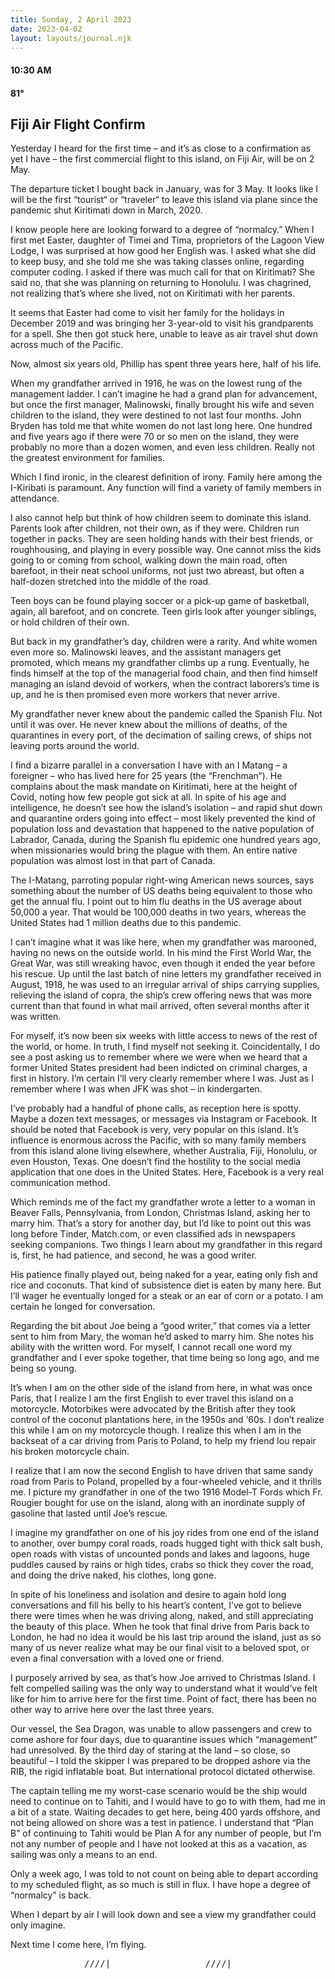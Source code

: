```yaml
---
title: Sunday, 2 April 2023
date: 2023-04-02
layout: layouts/journal.njk
---
```

#### 10:30 AM
#### 81°

## Fiji Air Flight Confirm

Yesterday I heard for the first time – and it’s as close to a confirmation as yet I have –  the first commercial flight to this island, on Fiji Air, will be on 2 May.

The departure ticket I bought back in January, was for 3 May. It looks like I will be the first “tourist“ or “traveler“ to leave this island via plane since the pandemic shut Kiritimati down in March, 2020.

I know people here are looking forward to a degree of “normalcy.” When I first met Easter, daughter of Timei and Tima, proprietors of the Lagoon View Lodge, I was surprised at how good her English was. I asked what she did to keep busy, and she told me she was taking classes online, regarding computer coding. I asked if there was much call for that on Kiritimati? She said no, that she was planning on returning to Honolulu. I was chagrined, not realizing that’s where she lived, not on Kiritimati with her parents.

It seems that Easter had come to visit her family for the holidays in December 2019 and was bringing her 3-year-old to visit his grandparents for a spell. She then got stuck here, unable to leave as air travel shut down across much of the Pacific.

Now, almost six years old, Phillip has spent three years here, half of his life.

When my grandfather arrived in 1916, he was on the lowest rung of the management ladder. I can’t imagine he had a grand plan for advancement, but once the first manager, Malinowski, finally brought his wife and seven children to the island, they were destined to not last four months. John Bryden has told me that white women do not last long here. One hundred and five years ago if there were 70 or so men on the island, they were probably no more than a dozen women, and even less children. Really not the greatest environment for families.

Which I find ironic, in the clearest definition of irony. Family here among the I-Kiribati is paramount. Any function will find a variety of family members in attendance.

I also cannot help but think of how children seem to dominate this island. Parents look after children, not their own, as if they were. Children run together in packs. They are seen holding hands with their best friends, or roughhousing, and playing in every possible way. One cannot miss the kids going to or coming from school, walking down the main road, often barefoot, in their neat school uniforms, not just two abreast, but often a half-dozen stretched into the middle of the road.

Teen boys can be found playing soccer or a pick-up game of basketball, again, all barefoot, and on concrete. Teen girls look after younger siblings, or hold children of their own.

But back in my grandfather’s day, children were a rarity. And white women even more so. Malinowski leaves, and the assistant managers get promoted, which means my grandfather climbs up a rung. Eventually, he finds himself at the top of the managerial food chain, and then find himself managing an island devoid of workers, when the contract laborers’s time is up, and he is then promised even more workers that never arrive.

My grandfather never knew about the pandemic called the Spanish Flu. Not until it was over. He never knew about the millions of deaths, of the quarantines in every port, of the decimation of sailing crews, of ships not leaving ports around the world.

I find a bizarre parallel in a conversation I have with an I Matang – a foreigner – who has lived here for 25 years (the “Frenchman”). He complains about the mask mandate on Kiritimati, here at the height of Covid, noting how few people got sick at all. In spite of his age and intelligence, he doesn’t see how the island’s isolation – and rapid shut down and quarantine orders going into effect – most likely prevented the kind of population loss and devastation that happened to the native population of Labrador, Canada, during the Spanish flu epidemic one hundred years ago, when missionaries would bring the plague with them. An entire native population was almost lost in that part of Canada.

The I-Matang, parroting popular right-wing American news sources, says something about the number of US deaths being equivalent to those who get the annual flu. I point out to him flu deaths in the US average about 50,000 a year. That would be 100,000 deaths in two years, whereas the United States had 1 million deaths due to this pandemic.

I can’t imagine what it was like here, when my grandfather was marooned, having no news on the outside world. In his mind the First World War, the Great War, was still wreaking havoc, even though it ended the year before his rescue. Up until the last batch of nine letters my grandfather received in August, 1918, he was used to an irregular arrival of ships carrying supplies, relieving the island of copra, the ship’s crew offering news that was more current than that found in what mail arrived, often several months after it was written.

For myself, it’s now been six weeks with little access to news of the rest of the world, or home. In truth, I find myself not seeking it. Coincidentally, I do see a post asking us to remember where we were when we heard that a former United States president had been indicted on criminal charges, a first in history. I’m certain I’ll very clearly remember where I was. Just as I remember where I was when JFK was shot  – in kindergarten.

I’ve probably had a handful of phone calls, as reception here is spotty. Maybe a dozen text messages, or messages via Instagram or Facebook. It should be noted that Facebook is very, very popular on this island. It’s influence is enormous across the Pacific, with so many family members from this island alone living elsewhere, whether Australia, Fiji, Honolulu, or even Houston, Texas. One doesn’t find the hostility to the social media application that one does in the United States. Here, Facebook is a very real communication method.

Which reminds me of the fact my grandfather wrote a letter to a woman in Beaver Falls, Pennsylvania, from London, Christmas Island, asking her to marry him. That’s a story for another day, but I’d like to point out this was long before Tinder, Match.com, or even classified ads in newspapers seeking companions. Two things I learn about my grandfather in this regard is, first, he had patience, and second, he was a good writer.

His patience finally played out, being naked for a year, eating only fish and rice and coconuts. That kind of subsistence diet is eaten by many here. But I’ll wager he eventually longed for a steak or an ear of corn or a potato. I am certain he longed for conversation.

Regarding the bit about Joe being a “good writer,” that comes via a letter sent to him from Mary, the woman he’d asked to marry him. She notes his ability with the written word. For myself, I cannot recall one word my grandfather and I ever spoke together, that time being so long ago, and me being so young.

It’s when I am on the other side of the island from here, in what was once Paris, that I realize I am the first English to ever travel this island on a motorcycle. Motorbikes were advocated by the British after they took control of the coconut plantations here, in the 1950s and ‘60s. I don’t realize this while I am on my motorcycle though. I realize this when I am in the backseat of a car driving from Paris to Poland, to help my friend Iou repair his broken motorcycle chain.

I realize that I am now the second English to have driven that same sandy road from Paris to Poland, propelled by a four-wheeled vehicle, and it thrills me. I picture my grandfather in one of the two 1916 Model-T Fords which Fr. Rougier bought for use on  the island, along with an inordinate supply of gasoline that lasted until Joe’s rescue.

I imagine my grandfather on one of his joy rides from one end of the island to another, over bumpy coral roads, roads hugged tight with thick salt bush, open roads with vistas of uncounted ponds and lakes and lagoons, huge puddles caused by rains or high tides, crabs so thick they cover the road, and doing the drive naked, his clothes, long gone.

In spite of his loneliness and isolation and desire to again hold long conversations and fill his belly to his heart’s content, I’ve got to believe there were times when he was driving along, naked, and still appreciating the beauty of this place. When he took that final drive from Paris back to London, he had no idea it would be his last trip around the island, just as so many of us never realize what may be our final visit to a beloved spot, or even a final conversation with a loved one or friend.

I purposely arrived by sea, as that’s how Joe arrived to Christmas Island. I felt compelled sailing was the only way to understand what it would’ve felt like for him to arrive here for the first time. Point of fact, there has been no other way to arrive here over the last three years.

Our vessel, the Sea Dragon, was unable to allow passengers and crew to come ashore for four days, due to quarantine issues which “management” had unresolved. By the third day of staring at the land – so close, so beautiful – I told the skipper I was prepared to be dropped ashore via the RIB, the rigid inflatable boat. But international protocol dictated otherwise.

The captain telling me my worst-case scenario would be the ship would need to continue on to Tahiti, and I would have to go to with them, had me in a bit of a state. Waiting decades to get here, being 400 yards offshore, and not being allowed on shore was a test in patience. I understand that “Plan B” of continuing to Tahiti would be Plan A for any number of people, but I’m not any number of people and I have not looked at this as a vacation, as sailing was only a means to an end.

Only a week ago, I was told to not count on being able to depart according to my scheduled flight, as so much is still in flux. I have hope a degree of “normalcy” is back.

When I depart by air I will look down and see a view my grandfather could only imagine.

Next time I come here, I’m flying.

<pre>______________////|__________________////|____</pre>
